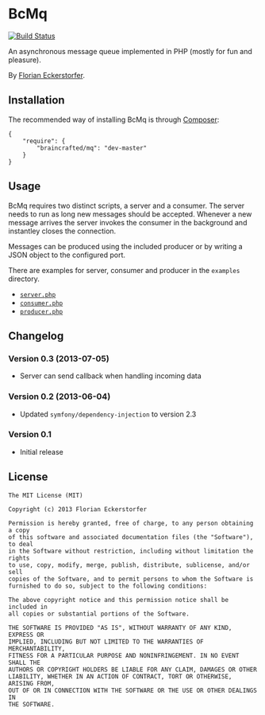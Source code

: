 BcMq
====

[![Build Status](https://travis-ci.org/braincrafted/mq.png?branch=master)](https://travis-ci.org/braincrafted/mq)

An asynchronous message queue implemented in PHP (mostly for fun and pleasure).

By [Florian Eckerstorfer](http://florianeckerstorfer.com).


Installation
------------

The recommended way of installing BcMq is through [Composer](http://getcomposer.org):

    {
        "require": {
            "braincrafted/mq": "dev-master"
        }
    }


Usage
-----

BcMq requires two distinct scripts, a server and a consumer. The server needs to run as long new messages should be accepted. Whenever a new message arrives the server invokes the consumer in the background and instantley closes the connection.

Messages can be produced using the included producer or by writing a JSON object to the configured port.

There are examples for server, consumer and producer in the `examples` directory.

- [`server.php`](https://github.com/braincrafted/mq/blob/master/examples/server.php)
- [`consumer.php`](https://github.com/braincrafted/mq/blob/master/examples/consumer.php)
- [`producer.php`](https://github.com/braincrafted/mq/blob/master/examples/producer.php)


Changelog
---------

### Version 0.3 (2013-07-05)

- Server can send callback when handling incoming data

### Version 0.2 (2013-06-04)

- Updated `symfony/dependency-injection` to version 2.3

### Version 0.1

- Initial release

License
-------

    The MIT License (MIT)

    Copyright (c) 2013 Florian Eckerstorfer

    Permission is hereby granted, free of charge, to any person obtaining a copy
    of this software and associated documentation files (the "Software"), to deal
    in the Software without restriction, including without limitation the rights
    to use, copy, modify, merge, publish, distribute, sublicense, and/or sell
    copies of the Software, and to permit persons to whom the Software is
    furnished to do so, subject to the following conditions:

    The above copyright notice and this permission notice shall be included in
    all copies or substantial portions of the Software.

    THE SOFTWARE IS PROVIDED "AS IS", WITHOUT WARRANTY OF ANY KIND, EXPRESS OR
    IMPLIED, INCLUDING BUT NOT LIMITED TO THE WARRANTIES OF MERCHANTABILITY,
    FITNESS FOR A PARTICULAR PURPOSE AND NONINFRINGEMENT. IN NO EVENT SHALL THE
    AUTHORS OR COPYRIGHT HOLDERS BE LIABLE FOR ANY CLAIM, DAMAGES OR OTHER
    LIABILITY, WHETHER IN AN ACTION OF CONTRACT, TORT OR OTHERWISE, ARISING FROM,
    OUT OF OR IN CONNECTION WITH THE SOFTWARE OR THE USE OR OTHER DEALINGS IN
    THE SOFTWARE.
